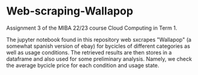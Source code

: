 # Web-scraping-Wallapop
Assignment 3 of the MIBA 22/23 course Cloud Computing in Term 1.

The jupyter notebook found in this repository web sxcrapes "Wallapop" (a somewhat spanish version of ebay) for bycicles of different categories as well as usage conditions. The retrieved results are then stores in a dataframe and also used for some preliminary analysis. Namely, we check the average bycicle price for each condition and usage state.
